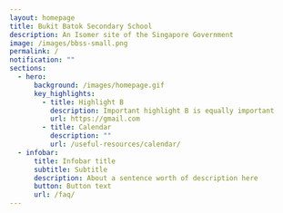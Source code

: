 ```yaml
---
layout: homepage
title: Bukit Batok Secondary School
description: An Isomer site of the Singapore Government
image: /images/bbss-small.png
permalink: /
notification: ""
sections:
  - hero:
      background: /images/homepage.gif
      key_highlights:
        - title: Highlight B
          description: Important highlight B is equally important
          url: https://gmail.com
        - title: Calendar
          description: ""
          url: /useful-resources/calendar/
  - infobar:
      title: Infobar title
      subtitle: Subtitle
      description: About a sentence worth of description here
      button: Button text
      url: /faq/
---
```

